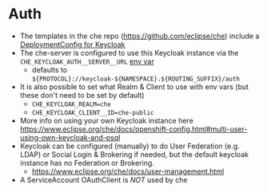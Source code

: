 # Auth

* The templates in the che repo (https://github.com/eclipse/che) include a [DeploymentConfig for Keycloak](https://github.com/eclipse/che/blob/master/deploy/openshift/templates/multi/keycloak-template.yaml)
* The che-server is configured to use this Keycloak instance via the `CHE_KEYCLOAK_AUTH__SERVER__URL` [env var](https://github.com/eclipse/che/blob/3dff9f09fddd9cd0580f455bbe94ff480210dce8/deploy/openshift/templates/che-server-template.yaml#L116-L117)
  * defaults to `${PROTOCOL}://keycloak-${NAMESPACE}.${ROUTING_SUFFIX}/auth`
* It is also possible to set what Realm & Client to use with env vars (but these don't need to be set by default)
  * `CHE_KEYCLOAK_REALM=che`
  * `CHE_KEYCLOAK_CLIENT__ID=che-public`
* More info on using your own Keycloak instance here https://www.eclipse.org/che/docs/openshift-config.html#multi-user-using-own-keycloak-and-psql
* Keycloak can be configured (manually) to do User Federation (e.g. LDAP) or Social Login & Brokering if needed, but the default keycloak instance has no Federation or Brokering.
  * https://www.eclipse.org/che/docs/user-management.html
* A ServiceAccount OAuthClient is *NOT* used by che